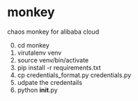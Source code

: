 # monkey
chaos monkey for alibaba cloud

0. cd monkey
1. virutalenv venv
2. source venv/bin/activate
3. pip install -r requirements.txt
4. cp credentials_format.py credentials.py
5. udpate the credentails
6. python __init__.py
